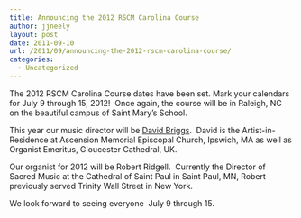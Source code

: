 ```yaml
---
title: Announcing the 2012 RSCM Carolina Course
author: jjneely
layout: post
date: 2011-09-10
url: /2011/09/announcing-the-2012-rscm-carolina-course/
categories:
  - Uncategorized
---
```

The 2012 RSCM Carolina Course dates have been set. Mark your calendars for July 9 through 15, 2012!  Once again, the course will be in Raleigh, NC on the beautiful campus of Saint Mary&#8217;s School.

This year our music director will be [David Briggs][1].  David is the Artist-in-Residence at Ascension Memorial Episcopal Church, Ipswich, MA as well as Organist Emeritus, Gloucester Cathedral, UK.

Our organist for 2012 will be Robert Ridgell.  Currently the Director of Sacred Music at the Cathedral of Saint Paul in Saint Paul, MN, Robert previously served Trinity Wall Street in New York.

We look forward to seeing everyone  July 9 through 15.

[1]: http://www.david-briggs.org/ "David Briggs"
